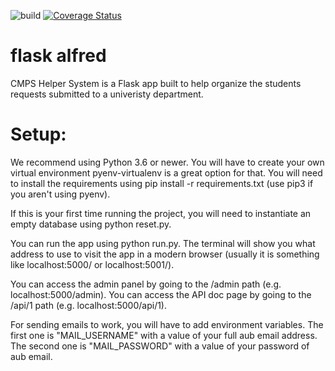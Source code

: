 ![build](https://github.com/elhusseiniali/flask-alfred/workflows/build/badge.svg)
[![Coverage Status](https://coveralls.io/repos/github/elhusseiniali/flask-alfred/badge.svg?branch=master)](https://coveralls.io/github/elhusseiniali/flask-alfred?branch=master)
# flask alfred
CMPS Helper System is a Flask app built to help organize the students requests submitted to a univeristy department.

# Setup:
We recommend using Python 3.6 or newer. You will have to create your own virtual environment pyenv-virtualenv is a great option for that. You will need to install the requirements using pip install -r requirements.txt (use pip3 if you aren't using pyenv).

If this is your first time running the project, you will need to instantiate an empty database using python reset.py.

You can run the app using python run.py. The terminal will show you what address to use to visit the app in a modern browser (usually it is something like localhost:5000/ or localhost:5001/).

You can access the admin panel by going to the /admin path (e.g. localhost:5000/admin). You can access the API doc page by going to the /api/1 path (e.g. localhost:5000/api/1).

For sending emails to work, you will have to add environment variables. The first one is "MAIL_USERNAME" with a value of your full aub email address. The second one is "MAIL_PASSWORD" with a value of your password of aub email.  
